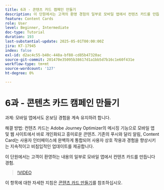 ```yaml
---
title: 6과 - 콘텐츠 카드 캠페인 만들기
description: 이 단원에서는 고객의 환영 경험의 일부로 모바일 앱에서 컨텐츠 카드를 만듭니다.
feature: Content Cards
role: User
level: Beginner, Intermediate
doc-type: Tutorial
duration: 193
last-substantial-update: 2025-05-01T00:00:00Z
jira: KT-17945
index: false
exl-id: d2ac4c55-b40c-448a-bf88-cd85b47320ac
source-git-commit: 201470e35095b38617d1a1bb5d7b16c1e60f431e
workflow-type: tm+mt
source-wordcount: '127'
ht-degree: 0%

---
```


# 6과 - 콘텐츠 카드 캠페인 만들기

과제: 모바일 앱에서도 온보딩 경험을 계속 유지하려 합니다.

해결 방법: 컨텐츠 카드는 Adobe Journey Optimizer의 메시징 기능으로
모바일 앱 및 웹 사이트에서 바로 개인화되고 흥미로운 콘텐츠. 기존의 푸시와 달리
알림, Content Card는 사용자 인터페이스에 완벽하게 통합되어 사용자 상호 작용과 경험을 향상시키는 지속적이고 비침입적인 업데이트를 제공합니다.

이 단원에서는 고객이 환영하는 내용의 일부로 모바일 앱에서 컨텐츠 카드를 만듭니다
경험.

>[!VIDEO](https://video.tv.adobe.com/v/3457973/?learn=on&enablevpops)

이 항목에 대한 자세한 지침은 [콘텐츠 카드 만들기](/help/channels/create-content-cards.md)를 참조하십시오.

